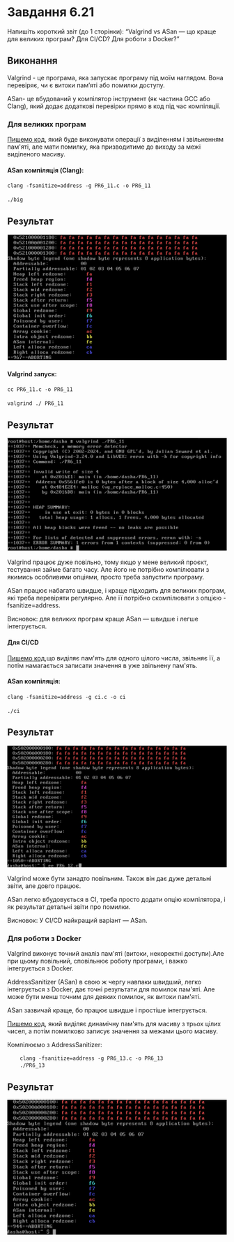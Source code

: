 # Завдання 6.21

Напишіть короткий звіт (до 1 сторінки): “Valgrind vs ASan — що краще для великих програм? Для CI/CD? Для роботи з Docker?” 

## Виконання

Valgrind - це програма, яка запускає програму під моїм наглядом. Вона перевіряє, чи є витоки пам’яті або помилки доступу.

ASan- це вбудований у компілятор інструмент (як частина GCC або Clang), який додає додаткові перевірки прямо в код під час компіляції. 

### Для великих програм

[Пишемо код](https://github.com/Daria123H/ASPZ/blob/main/Pr6/PR6_11.c), який буде виконувати операції з виділенням і звільненням пам'яті, але мати помилку, яка призводитиме до виходу за межі виділеного масиву. 

#### ASan компіляція (Clang):

    clang -fsanitize=address -g PR6_11.c -o PR6_11

    ./big

## Результат

![Результат](https://github.com/Daria123H/ASPZ/blob/main/Pr6/PR6_11Asan.png)

#### Valgrind запуск:

    cc PR6_11.c -o PR6_11

    valgrind ./ PR6_11

## Результат

![Результат](https://github.com/Daria123H/ASPZ/blob/main/Pr6/PR6_11Va.png)

Valgrind працює дуже повільно, тому якщо у мене великий проєкт, тестування займе багато часу. Але його не потрібно компілювати з якимись особливими опціями, просто треба запустити програму.

ASan працює набагато швидше, і краще підходить для великих програм, які треба перевіряти регулярно. Але її потрібно скомпілювати з опцією -fsanitize=address.

Висновок: для великих програм краще ASan — швидше і легше інтегрується.

#### Для CI/CD

[Пишемо код](https://github.com/Daria123H/ASPZ/blob/main/Pr6/PR6_12.c),що виділяє пам'ять для одного цілого числа, звільняє її, а потім намагається записати значення в уже звільнену пам'ять.

#### ASan компіляція:

    clang -fsanitize=address -g ci.c -o ci

    ./ci

## Результат

![Результат](https://github.com/Daria123H/ASPZ/blob/main/Pr6/PR6_12.png)

Valgrind може бути занадто повільним. Також він дає дуже детальні звіти, але довго працює.

ASan легко вбудовується в CI, треба просто додати опцію компілятора, і як результат детальні звіти про помилки.

Висновок: У CI/CD найкращий варіант — ASan.

### Для роботи з Docker

Valgrind виконує точний аналіз пам'яті (витоки, некоректні доступи).Але при цьому повільний, сповільнює роботу програми, і важко інтегрується з Docker.

AddressSanitizer (ASan) в свою ж чергу навпаки швидший, легко інтегрується з Docker, дає точні результати для помилок пам'яті. Але може бути менш точним для деяких помилок, як витоки пам'яті.

ASan зазвичай краще, бо працює швидше і простіше інтегрується.

[Пишемо код](https://github.com/Daria123H/ASPZ/blob/main/Pr6/PR6_13.c), який виділяє динамічну пам'ять для масиву з трьох цілих чисел, а потім помилково записує значення за межами цього масиву.

Компілюємо з AddressSanitizer:

        clang -fsanitize=address -g PR6_13.c -o PR6_13
        ./PR6_13

## Результат

![Результат](https://github.com/Daria123H/ASPZ/blob/main/Pr6/PR6_13.png)

